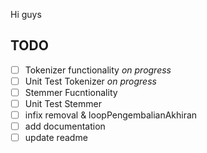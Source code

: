 Hi guys

## TODO

- [ ] Tokenizer functionality *on progress*
- [ ] Unit Test Tokenizer *on progress*
- [ ] Stemmer Fucntionality
- [ ] Unit Test Stemmer
- [ ] infix removal & loopPengembalianAkhiran 
- [ ] add documentation
- [ ] update readme